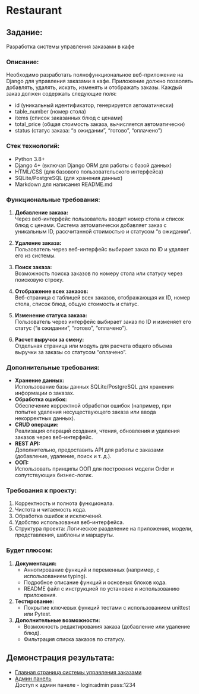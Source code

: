 # Restaurant

## Задание:
Разработка системы управления заказами в кафе

### Описание:
Необходимо разработать полнофункциональное веб-приложение на Django для управления заказами в кафе. Приложение должно позволять добавлять, удалять, искать, изменять и отображать заказы. Каждый заказ должен содержать следующие поля:
- id (уникальный идентификатор, генерируется автоматически)
- table_number (номер стола)
- items (список заказанных блюд с ценами)
- total_price (общая стоимость заказа, вычисляется автоматически)
- status (статус заказа: “в ожидании”, “готово”, “оплачено”)

### Стек технологий:
- Python 3.8+
- Django 4+ (включая Django ORM для работы с базой данных)
- HTML/CSS (для базового пользовательского интерфейса)
- SQLite/PostgreSQL (для хранения данных)
- Markdown для написания README.md

### Функциональные требования:
1) <b>Добавление заказа:</b></br>
Через веб-интерфейс пользователь вводит номер стола и список блюд с ценами. Система автоматически добавляет заказ с уникальным ID, рассчитанной стоимостью и статусом “в ожидании”.

2) <b>Удаление заказа:</b></br>
Пользователь через веб-интерфейс выбирает заказ по ID и удаляет его из системы.
3) <b>Поиск заказа:</b></br>
Возможность поиска заказов по номеру стола или статусу через поисковую строку.
4) <b>Отображение всех заказов:</b></br>
Веб-страница с таблицей всех заказов, отображающая их ID, номер стола, список блюд, общую стоимость и статус.
5) <b>Изменение статуса заказа:</b></br>
Пользователь через интерфейс выбирает заказ по ID и изменяет его статус (“в ожидании”, “готово”, “оплачено”).
6) <b>Расчет выручки за смену:</b></br>
Отдельная страница или модуль для расчета общего объема выручки за заказы со статусом “оплачено”.
### Дополнительные требования:

- <b>Хранение данных:</b></br>
Использование базы данных SQLite/PostgreSQL для хранения информации о заказах.
- <b>Обработка ошибок:</b></br>
Обеспечение корректной обработки ошибок (например, при попытке удаления несуществующего заказа или ввода некорректных данных).
- <b>CRUD операции:</b></br>
Реализация операций создания, чтения, обновления и удаления заказов через веб-интерфейс.
- <b>REST API:</b></br>Дополнительно, предоставить API для работы с заказами (добавление, удаление, поиск и т. д.).
- <b>ООП:</b></br>
Использовать принципы ООП для построения модели Order и сопутствующих бизнес-логик.

### Требования к проекту:
1) Корректность и полнота функционала.
2) Чистота и читаемость кода.
3) Обработка ошибок и исключений.
4) Удобство использования веб-интерфейса.
5) Структура проекта: Логическое разделение на приложения, модели, представления, шаблоны и маршруты.

### Будет плюсом:
1. <b>Документация:</b>
    - Аннотирование функций и переменных (например, с использованием typing).
    - Подробное описание функций и основных блоков кода.
    - README файл с инструкцией по установке и использованию приложения.
2. <b>Тестирование:</b>
    - Покрытие ключевых функций тестами с использованием unittest или Pytest.
3. <b>Дополнительные возможности:</b>
    - Возможность редактирования заказа (добавление или удаление блюд).
    - Фильтрация списка заказов по статусу.

## Демонстрация результата:

- [Главная страница системы управления заказами](http://45.8.251.158:8080/orders/)
- [Админ панель](http://45.8.251.158:8080/admin/)
<br>Доступ к админ панеле - login:admin pass:1234

